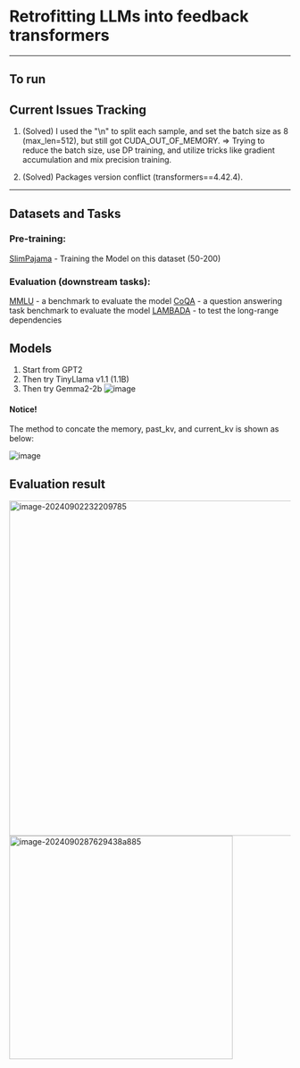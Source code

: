 # Retrofitting LLMs into feedback transformers

------

## To run 

## Current Issues Tracking
1. (Solved) I used the "\n" to split each sample, and set the batch size as 8 (max_len=512), but still got CUDA_OUT_OF_MEMORY. $\Rightarrow$ Trying to reduce the batch size, use DP training, and utilize tricks like gradient accumulation and mix precision training.
   
2. (Solved) Packages version conflict (transformers==4.42.4).
------

## Datasets and Tasks

### Pre-training:

[SlimPajama](https://huggingface.co/datasets/cerebras/SlimPajama-627B?row=1) - Training the Model on this dataset (50-200)



### Evaluation (downstream tasks):

[MMLU](https://huggingface.co/datasets/cais/mmlu) - a benchmark to evaluate the model
[CoQA](https://huggingface.co/datasets/stanfordnlp/coqa) - a question answering task benchmark to evaluate the model
[LAMBADA](https://huggingface.co/datasets/cimec/lambada) - to test the long-range dependencies



## Models

1. Start from GPT2
2. Then try TinyLlama v1.1 (1.1B)
3. Then try Gemma2-2b
   ![image](https://github.com/user-attachments/assets/0aabeb76-e490-4b89-b4f5-9cd97633e055)

#### Notice!
The method to concate the memory, past_kv, and current_kv is shown as below:

![image](https://github.com/user-attachments/assets/c050e85f-dc8b-4a3a-8253-107d44d923cb)



## Evaluation result
<img src="https://github.com/user-attachments/assets/1e91a2a5-f6fd-4d3c-90c9-d4d3c729d9fc" alt="image-20240902232209785" width="600" />
<br />
<img src="https://github.com/user-attachments/assets/1b24cb06-ad74-4832-a1e3-87629438a885" alt="image-2024090287629438a885" width="400" />


